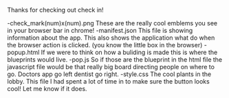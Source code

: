 Thanks for checking out check in!

-check_mark(num)x(num).png
   These are the really cool emblems you see in your browser bar in chrome!
-manifest.json
   This file is showing information about the app. This also shows the application what do when the browser action is clicked. (you know the little box in the browser) 
-popup.html
   If we were to think on how a buliding is made this is where the blueprints would live. 
-pop.js
   So if those are the blueprint in the html file the javascript file would be that really big board directing people on where to go. Doctors app go left dentist go right.
-style.css 
  The cool plants in the lobby. This file I had spent a lot of time in to make sure the button looks cool! Let me know if it does.  

